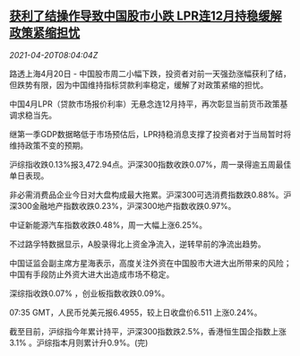 <!--1618907461000-->
[获利了结操作导致中国股市小跌 LPR连12月持稳缓解政策紧缩担忧](https://cn.reuters.com/article/china-stock-market-profit-taking-0420-idCNKBS2C70SZ)
------

<div><i>2021-04-20T08:04:04Z</i></div><p>路透上海4月20日 - 中国股市周二小幅下跌，投资者对前一天强劲涨幅获利了结，但跌势有限，因为中国维持指标贷款利率稳定，缓解了对政策紧缩的担忧。</p><p>中国4月LPR（贷款市场报价利率）无悬念连12月持平，再次彰显当前货币政策基调求稳当先。</p><p>继第一季GDP数据略低于市场预估后，LPR持稳消息支撑了投资者对于当局暂时将维持政策不变的预期。</p><p>沪综指收跌0.13%报3,472.94点。沪深300指数收跌0.07%，周一录得逾五周最佳单日表现。 </p><p>非必需消费品企业今日对大盘构成最大拖累。沪深300可选消费指数跌0.88%。沪深300金融地产指数收跌0.23%，沪深300地产指数收跌0.97%。</p><p>中证新能源汽车指数收跌0.48%，周一大幅上涨6.25%。</p><p>不过路孚特数据显示，A股录得北上资金净流入，逆转早前的净流出趋势。</p><p>中国证监会副主席方星海表示，高度关注外资在中国股市大进大出所带来的风险；中国有手段防止外资大进大出造成市场不稳定。</p><p>深综指收跌0.07% ，创业板指数收跌0.09%。</p><p>07:35 GMT，人民币兑美元报6.4955，较上日收盘价6.511 上涨0.24%。</p><p>截至目前，沪综指今年累计持平，沪深300指数跌2.5%，香港恒生国企指数上涨3.1% 。沪综指本月则累计升0.9%。(完)</p>
